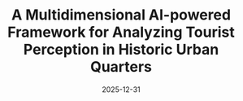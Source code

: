---
title: "A Multidimensional AI-powered Framework for Analyzing Tourist Perception in Historic Urban Quarters"
collection: publications
category: manuscripts
permalink: /publication/2024-11-25-paper-title-number-2
date: 2025-12-31
venue: 'Manuscript in preparation, Urban Informatics'
---